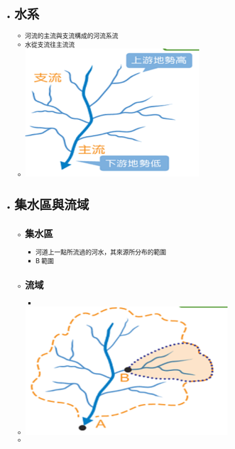 - # 水系
	- 河流的主流與支流構成的河流系流
	- 水從支流往主流流
	- ![image.png](../assets/image_1657676713827_0.png)
- # 集水區與流域
	- ## 集水區
		- 河道上一點所流過的河水，其來源所分布的範圍
		- B 範圍
	- ## 流域
		-
	- ![image.png](../assets/image_1657676877587_0.png)
	-